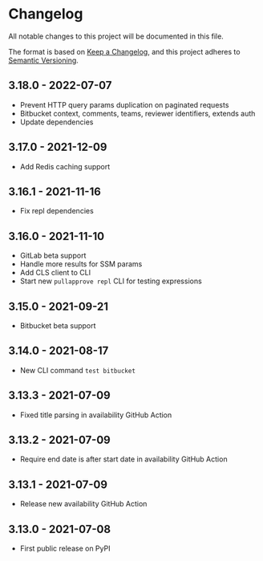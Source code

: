 # Changelog

All notable changes to this project will be documented in this file.

The format is based on [Keep a Changelog](https://keepachangelog.com/en/1.0.0/),
and this project adheres to [Semantic Versioning](https://semver.org/spec/v2.0.0.html).

## 3.18.0 - 2022-07-07

- Prevent HTTP query params duplication on paginated requests
- Bitbucket context, comments, teams, reviewer identifiers, extends auth
- Update dependencies

## 3.17.0 - 2021-12-09

- Add Redis caching support

## 3.16.1 - 2021-11-16

- Fix repl dependencies

## 3.16.0 - 2021-11-10

- GitLab beta support
- Handle more results for SSM params
- Add CLS client to CLI
- Start new `pullapprove repl` CLI for testing expressions

## 3.15.0 - 2021-09-21

- Bitbucket beta support

## 3.14.0 - 2021-08-17

- New CLI command `test bitbucket`

## 3.13.3 - 2021-07-09

- Fixed title parsing in availability GitHub Action

## 3.13.2 - 2021-07-09

- Require end date is after start date in availability GitHub Action

## 3.13.1 - 2021-07-09

- Release new availability GitHub Action

## 3.13.0 - 2021-07-08

- First public release on PyPI
